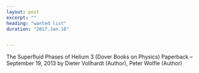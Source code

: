 ```yaml
---
layout: post
excerpt: ""
heading: "wanted list"
duration: "2017.Jan.10"


---
```


The Superfluid Phases of Helium 3 (Dover Books on Physics) Paperback – September 19, 2013
by Dieter Vollhardt  (Author), Peter Wolfle (Author)
